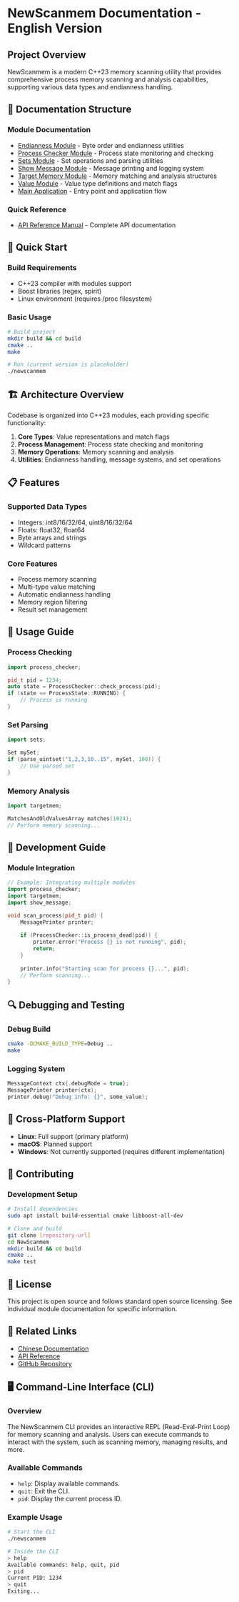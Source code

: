 # NewScanmem Documentation - English Version

## Project Overview

NewScanmem is a modern C++23 memory scanning utility that provides comprehensive process memory scanning and analysis capabilities, supporting various data types and endianness handling.

## 📂 Documentation Structure

### Module Documentation

- [Endianness Module](endianness.md) - Byte order and endianness utilities
- [Process Checker Module](process_checker.md) - Process state monitoring and checking
- [Sets Module](sets.md) - Set operations and parsing utilities
- [Show Message Module](show_message.md) - Message printing and logging system
- [Target Memory Module](target_mem.md) - Memory matching and analysis structures
- [Value Module](value.md) - Value type definitions and match flags
- [Main Application](main.md) - Entry point and application flow

### Quick Reference

- [API Reference Manual](API_REFERENCE.md) - Complete API documentation

## 🚀 Quick Start

### Build Requirements

- C++23 compiler with modules support
- Boost libraries (regex, spirit)
- Linux environment (requires /proc filesystem)

### Basic Usage

```bash
# Build project
mkdir build && cd build
cmake ..
make

# Run (current version is placeholder)
./newscanmem
```

## 🏗️ Architecture Overview

Codebase is organized into C++23 modules, each providing specific functionality:

1. **Core Types**: Value representations and match flags
2. **Process Management**: Process state checking and monitoring
3. **Memory Operations**: Memory scanning and analysis
4. **Utilities**: Endianness handling, message systems, and set operations

## 📋 Features

### Supported Data Types

- Integers: int8/16/32/64, uint8/16/32/64
- Floats: float32, float64
- Byte arrays and strings
- Wildcard patterns

### Core Features

- Process memory scanning
- Multi-type value matching
- Automatic endianness handling
- Memory region filtering
- Result set management

## 📖 Usage Guide

### Process Checking

```cpp
import process_checker;

pid_t pid = 1234;
auto state = ProcessChecker::check_process(pid);
if (state == ProcessState::RUNNING) {
    // Process is running
}
```

### Set Parsing

```cpp
import sets;

Set mySet;
if (parse_uintset("1,2,3,10..15", mySet, 100)) {
    // Use parsed set
}
```

### Memory Analysis

```cpp
import targetmem;

MatchesAndOldValuesArray matches(1024);
// Perform memory scanning...
```

## 🔧 Development Guide

### Module Integration

```cpp
// Example: Integrating multiple modules
import process_checker;
import targetmem;
import show_message;

void scan_process(pid_t pid) {
    MessagePrinter printer;
    
    if (ProcessChecker::is_process_dead(pid)) {
        printer.error("Process {} is not running", pid);
        return;
    }
    
    printer.info("Starting scan for process {}...", pid);
    // Perform scanning...
}
```

## 🔍 Debugging and Testing

### Debug Build

```bash
cmake -DCMAKE_BUILD_TYPE=Debug ..
make
```

### Logging System

```cpp
MessageContext ctx{.debugMode = true};
MessagePrinter printer(ctx);
printer.debug("Debug info: {}", some_value);
```

## 📱 Cross-Platform Support

- **Linux**: Full support (primary platform)
- **macOS**: Planned support
- **Windows**: Not currently supported (requires different implementation)

## 🤝 Contributing

### Development Setup

```bash
# Install dependencies
sudo apt install build-essential cmake libboost-all-dev

# Clone and build
git clone [repository-url]
cd NewScanmem
mkdir build && cd build
cmake ..
make test
```

## 📄 License

This project is open source and follows standard open source licensing. See individual module documentation for specific information.

## 🔗 Related Links

- [Chinese Documentation](../zh/README.md)
- [API Reference](API_REFERENCE.md)
- [GitHub Repository](https://github.com/future-re/NewScanmem)

## 🖥️ Command-Line Interface (CLI)

### Overview
The NewScanmem CLI provides an interactive REPL (Read-Eval-Print Loop) for memory scanning and analysis. Users can execute commands to interact with the system, such as scanning memory, managing results, and more.

### Available Commands
- `help`: Display available commands.
- `quit`: Exit the CLI.
- `pid`: Display the current process ID.

### Example Usage
```bash
# Start the CLI
./newscanmem

# Inside the CLI
> help
Available commands: help, quit, pid
> pid
Current PID: 1234
> quit
Exiting...
```
